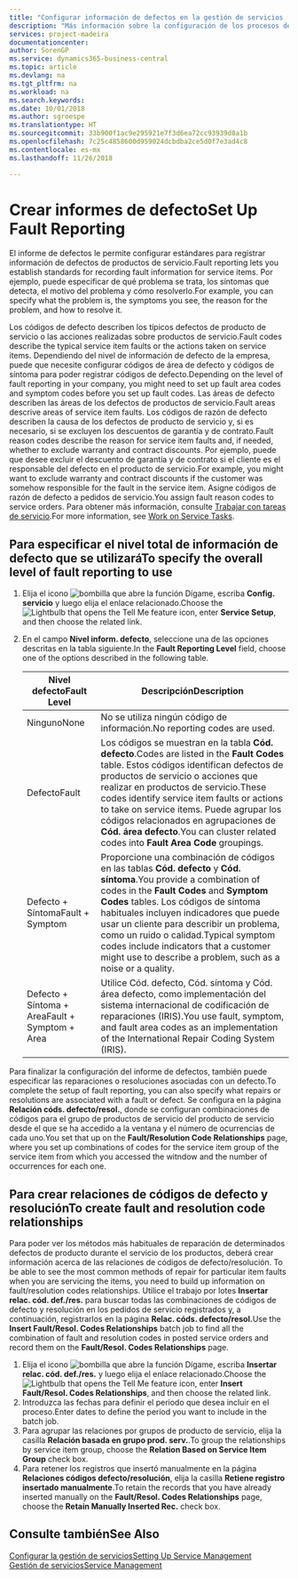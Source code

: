 ```yaml
---
title: "Configurar información de defectos en la gestión de servicios | Documentos de Microsoft"
description: "Más información sobre la configuración de los procesos de creación de informes de defecto."
services: project-madeira
documentationcenter: 
author: SorenGP
ms.service: dynamics365-business-central
ms.topic: article
ms.devlang: na
ms.tgt_pltfrm: na
ms.workload: na
ms.search.keywords: 
ms.date: 10/01/2018
ms.author: sgroespe
ms.translationtype: HT
ms.sourcegitcommit: 33b900f1ac9e295921e7f3d6ea72cc93939d8a1b
ms.openlocfilehash: 7c25c4858600d959024dcbdba2ce5d0f7e3ad4c8
ms.contentlocale: es-mx
ms.lasthandoff: 11/26/2018

---
```


# <a name="set-up-fault-reporting"></a><span data-ttu-id="6d1ba-103">Crear informes de defecto</span><span class="sxs-lookup"><span data-stu-id="6d1ba-103">Set Up Fault Reporting</span></span>
<span data-ttu-id="6d1ba-104">El informe de defectos le permite configurar estándares para registrar información de defectos de productos de servicio.</span><span class="sxs-lookup"><span data-stu-id="6d1ba-104">Fault reporting lets you establish standards for recording fault information for service items.</span></span> <span data-ttu-id="6d1ba-105">Por ejemplo, puede especificar de qué problema se trata, los síntomas que detecta, el motivo del problema y cómo resolverlo.</span><span class="sxs-lookup"><span data-stu-id="6d1ba-105">For example, you can specify what the problem is, the symptoms you see, the reason for the problem, and how to resolve it.</span></span>  

<span data-ttu-id="6d1ba-106">Los códigos de defecto describen los típicos defectos de producto de servicio o las acciones realizadas sobre productos de servicio.</span><span class="sxs-lookup"><span data-stu-id="6d1ba-106">Fault codes describe the typical service item faults or the actions taken on service items.</span></span> <span data-ttu-id="6d1ba-107">Dependiendo del nivel de información de defecto de la empresa, puede que necesite configurar códigos de área de defecto y códigos de síntoma para poder registrar códigos de defecto.</span><span class="sxs-lookup"><span data-stu-id="6d1ba-107">Depending on the level of fault reporting in your company, you might need to set up fault area codes and symptom codes before you set up fault codes.</span></span> <span data-ttu-id="6d1ba-108">Las áreas de defecto describen las áreas de los defectos de productos de servicio.</span><span class="sxs-lookup"><span data-stu-id="6d1ba-108">Fault areas descrive areas of service item faults.</span></span> <span data-ttu-id="6d1ba-109">Los códigos de razón de defecto describen la causa de los defectos de producto de servicio y, si es necesario, si se excluyen los descuentos de garantía y de contrato.</span><span class="sxs-lookup"><span data-stu-id="6d1ba-109">Fault reason codes describe the reason for service item faults and, if needed, whether to exclude warranty and contract discounts.</span></span> <span data-ttu-id="6d1ba-110">Por ejemplo, puede que desee excluir el descuento de garantía y de contrato si el cliente es el responsable del defecto en el producto de servicio.</span><span class="sxs-lookup"><span data-stu-id="6d1ba-110">For example, you might want to exclude warranty and contract discounts if the customer was somehow responsible for the fault in the service item.</span></span> <span data-ttu-id="6d1ba-111">Asigne códigos de razón de defecto a pedidos de servicio.</span><span class="sxs-lookup"><span data-stu-id="6d1ba-111">You assign fault reason codes to service orders.</span></span> <span data-ttu-id="6d1ba-112">Para obtener más información, consulte [Trabajar con tareas de servicio](service-how-to-work-on-service-tasks.md).</span><span class="sxs-lookup"><span data-stu-id="6d1ba-112">For more information, see [Work on Service Tasks](service-how-to-work-on-service-tasks.md).</span></span>  

## <a name="to-specify-the-overall-level-of-fault-reporting-to-use"></a><span data-ttu-id="6d1ba-113">Para especificar el nivel total de información de defecto que se utilizará</span><span class="sxs-lookup"><span data-stu-id="6d1ba-113">To specify the overall level of fault reporting to use</span></span>
1. <span data-ttu-id="6d1ba-114">Elija el icono ![bombilla que abre la función Dígame](media/ui-search/search_small.png "Dígame que desea hacer"), escriba **Config. servicio** y luego elija el enlace relacionado.</span><span class="sxs-lookup"><span data-stu-id="6d1ba-114">Choose the ![Lightbulb that opens the Tell Me feature](media/ui-search/search_small.png "Tell me what you want to do") icon, enter **Service Setup**, and then choose the related link.</span></span>
2. <span data-ttu-id="6d1ba-115">En el campo **Nivel inform. defecto**, seleccione una de las opciones descritas en la tabla siguiente.</span><span class="sxs-lookup"><span data-stu-id="6d1ba-115">In the **Fault Reporting Level** field, choose one of the options described in the following table.</span></span>  

    |<span data-ttu-id="6d1ba-116">**Nivel defecto**</span><span class="sxs-lookup"><span data-stu-id="6d1ba-116">**Fault Level**</span></span>|<span data-ttu-id="6d1ba-117">**Descripción**</span><span class="sxs-lookup"><span data-stu-id="6d1ba-117">**Description**</span></span>|  
    |------------|-------------|  
    |<span data-ttu-id="6d1ba-118">Ninguno</span><span class="sxs-lookup"><span data-stu-id="6d1ba-118">None</span></span> | <span data-ttu-id="6d1ba-119">No se utiliza ningún código de información.</span><span class="sxs-lookup"><span data-stu-id="6d1ba-119">No reporting codes are used.</span></span>|  
    |<span data-ttu-id="6d1ba-120">Defecto</span><span class="sxs-lookup"><span data-stu-id="6d1ba-120">Fault</span></span> | <span data-ttu-id="6d1ba-121">Los códigos se muestran en la tabla **Cód. defecto**.</span><span class="sxs-lookup"><span data-stu-id="6d1ba-121">Codes are listed in the **Fault Codes** table.</span></span> <span data-ttu-id="6d1ba-122">Estos códigos identifican defectos de productos de servicio o acciones que realizar en productos de servicio.</span><span class="sxs-lookup"><span data-stu-id="6d1ba-122">These codes identify service item faults or actions to take on service items.</span></span> <span data-ttu-id="6d1ba-123">Puede agrupar los códigos relacionados en agrupaciones de **Cód. área defecto**.</span><span class="sxs-lookup"><span data-stu-id="6d1ba-123">You can cluster related codes into **Fault Area Code** groupings.</span></span>|  
    |<span data-ttu-id="6d1ba-124">Defecto + Síntoma</span><span class="sxs-lookup"><span data-stu-id="6d1ba-124">Fault + Symptom</span></span> | <span data-ttu-id="6d1ba-125">Proporcione una combinación de códigos en las tablas **Cód. defecto** y **Cód. síntoma**.</span><span class="sxs-lookup"><span data-stu-id="6d1ba-125">You provide a combination of codes in the **Fault Codes** and **Symptom Codes** tables.</span></span> <span data-ttu-id="6d1ba-126">Los códigos de síntoma habituales incluyen indicadores que puede usar un cliente para describir un problema, como un ruido o calidad.</span><span class="sxs-lookup"><span data-stu-id="6d1ba-126">Typical symptom codes include indicators that a customer might use to describe a problem, such as a noise or a quality.</span></span>|  
    |<span data-ttu-id="6d1ba-127">Defecto + Síntoma + Area</span><span class="sxs-lookup"><span data-stu-id="6d1ba-127">Fault + Symptom + Area</span></span> | <span data-ttu-id="6d1ba-128">Utilice Cód. defecto, Cód. síntoma y Cód. área defecto, como implementación del sistema internacional de codificación de reparaciones (IRIS).</span><span class="sxs-lookup"><span data-stu-id="6d1ba-128">You use fault, symptom, and fault area codes as an implementation of the International Repair Coding System (IRIS).</span></span>|  

<span data-ttu-id="6d1ba-129">Para finalizar la configuración del informe de defectos, también puede especificar las reparaciones o resoluciones asociadas con un defecto.</span><span class="sxs-lookup"><span data-stu-id="6d1ba-129">To complete the setup of fault reporting, you can also specify what repairs or resolutions are associated with a fault or defect.</span></span> <span data-ttu-id="6d1ba-130">Se configura en la página **Relación códs. defecto/resol.**, donde se configuran combinaciones de códigos para el grupo de productos de servicio del producto de servicio desde el que se ha accedido a la ventana y el número de ocurrencias de cada uno.</span><span class="sxs-lookup"><span data-stu-id="6d1ba-130">You set that up on the **Fault/Resolution Code Relationships** page, where you set up combinations of codes for the service item group of the service item from which you accessed the witndow and the number of occurrences for each one.</span></span>

## <a name="to-create-fault-and-resolution-code-relationships"></a><span data-ttu-id="6d1ba-131">Para crear relaciones de códigos de defecto y resolución</span><span class="sxs-lookup"><span data-stu-id="6d1ba-131">To create fault and resolution code relationships</span></span>
<span data-ttu-id="6d1ba-132"><!--this needs to go in a working with topic--> Para poder ver los métodos más habituales de reparación de determinados defectos de producto durante el servicio de los productos, deberá crear información acerca de las relaciones de códigos de defecto/resolución.</span><span class="sxs-lookup"><span data-stu-id="6d1ba-132"><!--this needs to go in a working with topic--> To be able to see the most common methods of repair for particular item faults when you are servicing the items, you need to build up information on fault/resolution codes relationships.</span></span> <span data-ttu-id="6d1ba-133">Utilice el trabajo por lotes **Insertar relac. cód. def./res.** para buscar todas las combinaciones de códigos de defecto y resolución en los pedidos de servicio registrados y, a continuación, registrarlos en la página **Relac. códs. defecto/resol.**</span><span class="sxs-lookup"><span data-stu-id="6d1ba-133">Use the **Insert Fault/Resol. Codes Relationships** batch job to find all the combination of fault and resolution codes in posted service orders and record them on the **Fault/Resol. Codes Relationships** page.</span></span>

1. <span data-ttu-id="6d1ba-134">Elija el icono ![bombilla que abre la función Dígame](media/ui-search/search_small.png "Dígame que desea hacer"), escriba **Insertar relac. cód. def./res.** y luego elija el enlace relacionado.</span><span class="sxs-lookup"><span data-stu-id="6d1ba-134">Choose the ![Lightbulb that opens the Tell Me feature](media/ui-search/search_small.png "Tell me what you want to do") icon, enter **Insert Fault/Resol. Codes Relationships**, and then choose the related link.</span></span>  
2. <span data-ttu-id="6d1ba-135">Introduzca las fechas para definir el periodo que desea incluir en el proceso.</span><span class="sxs-lookup"><span data-stu-id="6d1ba-135">Enter dates to define the period you want to include in the batch job.</span></span>  
3. <span data-ttu-id="6d1ba-136">Para agrupar las relaciones por grupos de producto de servicio, elija la casilla **Relación basada en grupo prod. serv.**.</span><span class="sxs-lookup"><span data-stu-id="6d1ba-136">To group the relationships by service item group, choose the **Relation Based on Service Item Group** check box.</span></span>  
4. <span data-ttu-id="6d1ba-137">Para retener los registros que insertó manualmente en la página **Relaciones códigos defecto/resolución**, elija la casilla **Retiene registro insertado manualmente**.</span><span class="sxs-lookup"><span data-stu-id="6d1ba-137">To retain the records that you have already inserted manually on the **Fault/Resol. Codes Relationships** page, choose the **Retain Manually Inserted Rec.** check box.</span></span>  

## <a name="see-also"></a><span data-ttu-id="6d1ba-138">Consulte también</span><span class="sxs-lookup"><span data-stu-id="6d1ba-138">See Also</span></span>
[<span data-ttu-id="6d1ba-139">Configurar la gestión de servicios</span><span class="sxs-lookup"><span data-stu-id="6d1ba-139">Setting Up Service Management</span></span>](service-setup-service.md)  
[<span data-ttu-id="6d1ba-140">Gestión de servicios</span><span class="sxs-lookup"><span data-stu-id="6d1ba-140">Service Management</span></span>](service-service.md)  

